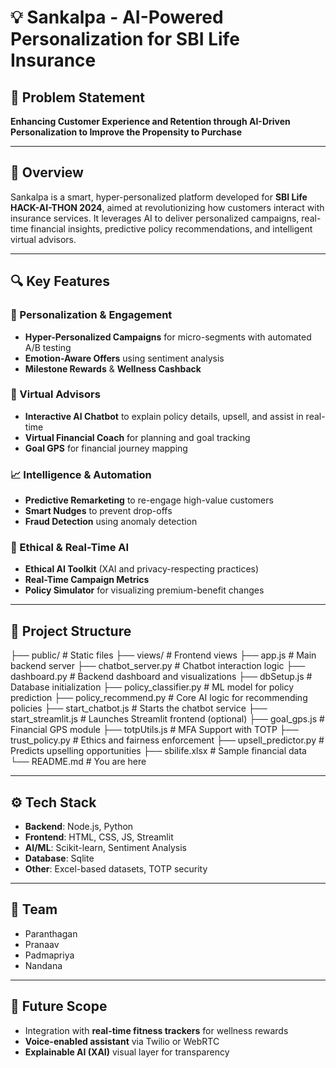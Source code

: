 # 💡 Sankalpa - AI-Powered Personalization for SBI Life Insurance

## 🏁 Problem Statement
**Enhancing Customer Experience and Retention through AI-Driven Personalization to Improve the Propensity to Purchase**

---

## 🧠 Overview

Sankalpa is a smart, hyper-personalized platform developed for **SBI Life HACK-AI-THON 2024**, aimed at revolutionizing how customers interact with insurance services. It leverages AI to deliver personalized campaigns, real-time financial insights, predictive policy recommendations, and intelligent virtual advisors.

---

## 🔍 Key Features

### 🎯 Personalization & Engagement
- **Hyper-Personalized Campaigns** for micro-segments with automated A/B testing
- **Emotion-Aware Offers** using sentiment analysis
- **Milestone Rewards** & **Wellness Cashback**

### 🤖 Virtual Advisors
- **Interactive AI Chatbot** to explain policy details, upsell, and assist in real-time
- **Virtual Financial Coach** for planning and goal tracking
- **Goal GPS** for financial journey mapping

### 📈 Intelligence & Automation
- **Predictive Remarketing** to re-engage high-value customers
- **Smart Nudges** to prevent drop-offs
- **Fraud Detection** using anomaly detection

### 🧠 Ethical & Real-Time AI
- **Ethical AI Toolkit** (XAI and privacy-respecting practices)
- **Real-Time Campaign Metrics**
- **Policy Simulator** for visualizing premium-benefit changes

---

## 📁 Project Structure

├── public/ # Static files
├── views/ # Frontend views
├── app.js # Main backend server
├── chatbot_server.py # Chatbot interaction logic
├── dashboard.py # Backend dashboard and visualizations
├── dbSetup.js # Database initialization
├── policy_classifier.py # ML model for policy prediction
├── policy_recommend.py # Core AI logic for recommending policies
├── start_chatbot.js # Starts the chatbot service
├── start_streamlit.js # Launches Streamlit frontend (optional)
├── goal_gps.js # Financial GPS module
├── totpUtils.js # MFA Support with TOTP
├── trust_policy.py # Ethics and fairness enforcement
├── upsell_predictor.py # Predicts upselling opportunities
├── sbilife.xlsx # Sample financial data
└── README.md # You are here

---

## ⚙️ Tech Stack

- **Backend**: Node.js, Python
- **Frontend**: HTML, CSS, JS, Streamlit
- **AI/ML**: Scikit-learn, Sentiment Analysis
- **Database**: Sqlite
- **Other**: Excel-based datasets, TOTP security

---

## 👥 Team

- Paranthagan
- Pranaav
- Padmapriya
- Nandana
  
---

## 📌 Future Scope

- Integration with **real-time fitness trackers** for wellness rewards  
- **Voice-enabled assistant** via Twilio or WebRTC  
- **Explainable AI (XAI)** visual layer for transparency
